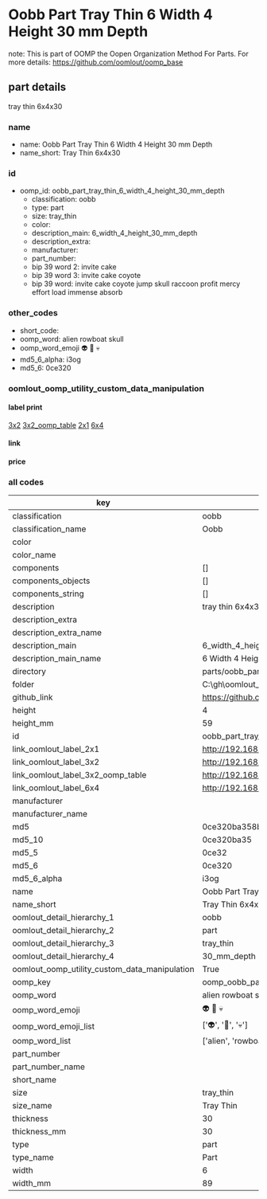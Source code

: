 # Oobb Part Tray Thin 6 Width 4 Height 30 mm Depth  

note: This is part of OOMP the Oopen Organization Method For Parts. For more details: https://github.com/oomlout/oomp_base

##  part details
  



tray thin 6x4x30



### name
* name: Oobb Part Tray Thin 6 Width 4 Height 30 mm Depth
* name_short: Tray Thin 6x4x30 
### id
* oomp_id: oobb_part_tray_thin_6_width_4_height_30_mm_depth
  * classification: oobb
  * type: part
  * size: tray_thin
  * color: 
  * description_main: 6_width_4_height_30_mm_depth
  * description_extra: 
  * manufacturer: 
  * part_number: 
  * bip 39 word 2: invite cake
  * bip 39 word 3: invite cake coyote
  * bip 39 word: invite cake coyote jump skull raccoon profit mercy effort load immense absorb

### other_codes
* short_code: 
* oomp_word: alien rowboat skull
* oomp_word_emoji :alien: :rowboat: :skull:
* md5_6_alpha: i3og
* md5_6: 0ce320






### oomlout_oomp_utility_custom_data_manipulation
#### label print
[3x2](http://192.168.1.245:1112/?label=oomp%20i3og)
[3x2_oomp_table](http://192.168.1.108:1112/?label=oomp%20i3og)
[2x1](http://192.168.1.242:1112/?label=oomp%20i3og)
[6x4](http://192.168.1.55:1112/?label=oomp%20i3og)    

#### link

                              

#### price







### all codes 
| key | value |  
| --- | --- |  
| classification | oobb |  
| classification_name | Oobb |  
| color |  |  
| color_name |  |  
| components | [] |  
| components_objects | [] |  
| components_string | [] |  
| description | tray thin 6x4x30 |  
| description_extra |  |  
| description_extra_name |  |  
| description_main | 6_width_4_height_30_mm_depth |  
| description_main_name | 6 Width 4 Height 30 mm Depth |  
| directory | parts/oobb_part_tray_thin_6_width_4_height_30_mm_depth |  
| folder | C:\gh\oomlout_oobb_version_4_generated_parts\things\oobb_part_tray_thin_6_width_4_height_30_mm_depth |  
| github_link | https://github.com/oomlout/oomlout_oomp_part_src/tree/main/parts/oobb_part_tray_thin_6_width_4_height_30_mm_depth |  
| height | 4 |  
| height_mm | 59 |  
| id | oobb_part_tray_thin_6_width_4_height_30_mm_depth |  
| link_oomlout_label_2x1 | http://192.168.1.242:1112/?label=oomp%20i3og |  
| link_oomlout_label_3x2 | http://192.168.1.245:1112/?label=oomp%20i3og |  
| link_oomlout_label_3x2_oomp_table | http://192.168.1.108:1112/?label=oomp%20i3og |  
| link_oomlout_label_6x4 | http://192.168.1.55:1112/?label=oomp%20i3og |  
| manufacturer |  |  
| manufacturer_name |  |  
| md5 | 0ce320ba358b557ac165678e634813b0 |  
| md5_10 | 0ce320ba35 |  
| md5_5 | 0ce32 |  
| md5_6 | 0ce320 |  
| md5_6_alpha | i3og |  
| name | Oobb Part Tray Thin 6 Width 4 Height 30 mm Depth |  
| name_short | Tray Thin 6x4x30  |  
| oomlout_detail_hierarchy_1 | oobb |  
| oomlout_detail_hierarchy_2 | part |  
| oomlout_detail_hierarchy_3 | tray_thin |  
| oomlout_detail_hierarchy_4 | 30_mm_depth |  
| oomlout_oomp_utility_custom_data_manipulation | True |  
| oomp_key | oomp_oobb_part_tray_thin_6_width_4_height_30_mm_depth |  
| oomp_word | alien rowboat skull |  
| oomp_word_emoji | :alien: :rowboat: :skull: |  
| oomp_word_emoji_list | [':alien:', ':rowboat:', ':skull:'] |  
| oomp_word_list | ['alien', 'rowboat', 'skull'] |  
| part_number |  |  
| part_number_name |  |  
| short_name |  |  
| size | tray_thin |  
| size_name | Tray Thin |  
| thickness | 30 |  
| thickness_mm | 30 |  
| type | part |  
| type_name | Part |  
| width | 6 |  
| width_mm | 89 |  
